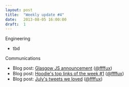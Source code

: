 ```yaml
---
layout: post
title:  "Weekly update #4"
date:   2013-08-05 16:00:00
draft:  1
---
```


Engineering

* tbd

Communications

* Blog post: [Glasgow JS announcement](http://blog.hood.ie/2013/08/glasgow-js-on-august-6th-2013/)  ([@ffffux](https://github.com/ffffux))
* Blog post: [Hoodie's top links of the week #1](http://blog.hood.ie/2013/08/tgif-hoodies-top-links-of-the-week-1/)  ([@ffffux](https://github.com/ffffux))
* Blog post: [July's tweets we loved](http://blog.hood.ie/2013/08/talking-about-hoodie-tweets-we-loved-in-july-2013/)  ([@ffffux](https://github.com/ffffux))
